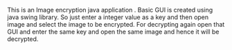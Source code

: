 This is an Image encryption java application .
Basic GUI is created using java swing library.
So just enter a integer value as a key and then open image and select the image to be encrypted.
For decrypting again open that GUI and enter the same key and open the same image and hence it will be decrypted.
